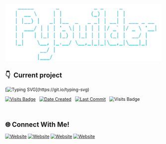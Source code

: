 ![](https://github.com/L0WK3Y-IAAN/PyBuilder/blob/main/assets/PBL.png?raw=true)

## 👇 &nbsp;Current project

[![Typing SVG](https://readme-typing-svg.demolab.com?font=Fira+Code&size=17&pause=50&multiline=true&random=false&width=600&height=100&lines=PyBuilder+aims+to+automate+the+conversion+of+Python;scripts+to+ELF+or+EXE+binaries+using+Cython3+and+GCC.;Currently+this+script+only+to+ELF.+Stay+tuned+for+updates!)](https://git.io/typing-svg)

[![Visits Badge](https://badges.pufler.dev/visits/L0WK3Y-IAAN/PyBuilder)](https://github.com/L0WK3Y-IAAN/PyBuilder) &nbsp; [![Date Created](https://badgen.net/badge/Date%20Created/December%2017,%202023/blue)](https://github.com/username/repo) &nbsp; [![Last Commit](https://img.shields.io/github/last-commit/L0WK3Y-IAAN/PyBuilder)](https://github.com/username/repo/commits/master) &nbsp; ![Visits Badge](https://img.shields.io/badge/language-python-blue?style)

&nbsp;



## 🌐 Connect With Me!

[![Website](https://img.shields.io/website?label=IAANSECURITY&style=for-the-badge&url=https%3A%2F%2Fiaansecurity.com&color=green)](https://iaansecurity.com) [![Website](https://img.shields.io/website?label=dev.to&style=for-the-badge&url=https%3A%2F%2Fdev.to/l0wk3y&color=orange)](https://dev.to/l0wk3y) [![Website](https://img.shields.io/website?label=GitHub&style=for-the-badge&url=https%3A%2F%2Fgithub.com/l0wk3y&color=yellow)](https://github.com/L0WK3Y-IAAN) [![Website](https://img.shields.io/website?label=LinkedIn&style=for-the-badge&url=https%3A%2F%2Flinkedin.com/in/iaansec&color=blue)](https://www.linkedin.com/in/iaansec)

